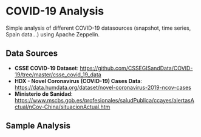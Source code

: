 # COVID-19 Analysis
  
Simple analysis of different COVID-19 datasources (snapshot, time series, Spain data...) using Apache Zeppelin.

## Data Sources

* **CSSE COVID-19 Dataset**: https://github.com/CSSEGISandData/COVID-19/tree/master/csse_covid_19_data
* **HDX - Novel Coronavirus (COVID-19) Cases Data**: https://data.humdata.org/dataset/novel-coronavirus-2019-ncov-cases
* **Ministerio de Sanidad**: https://www.mscbs.gob.es/profesionales/saludPublica/ccayes/alertasActual/nCov-China/situacionActual.htm

## Sample Analysis

